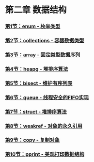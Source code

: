 # 第二章 数据结构

### [第1节：enum - 枚举类型](enum_2019-01-29.md)

### [第2节：collections - 容器数据类型](collections_2019-02-05.md)

### [第3节：array - 固定类型数据序列](array_2019-02-12.md)

### [第4节：heapq - 堆排序算法](heapq_2019-02-19.md)

### [第5节：bisect - 维护有序列表](disect_2019-02-26.md)

### [第6节：queue - 线程安全的FIFO实现](queue_2019-03-12.md)

### [第7节：struct - 堆排序算法](struct_2019-03-19.md)

### [第8节：weakref - 对象的永久引用](weakref_2019-03-26.md)

### [第9节：copy - 复制对象](copy_2019-04-02.md)

### [第10节：pprint - 美观打印数据结构](pprint_2019-04-09.md)
